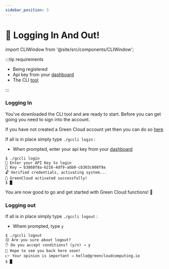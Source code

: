```yaml
---
sidebar_position: 3
---
```


# 🔐 Logging In And Out!

import CLIWindow from '@site/src/components/CLIWindow';

:::tip requirements

-   Being registered
-   Api key from your [dashboard](https://app.greencloudcomputing.io/dashboard)
-   The CLI [tool](Installing%20the%20CLI)

:::

### Logging In

You've downloaded the CLI tool and are ready to start. Before you can get going you need to sign into the account.

If you have not created a Green Cloud account yet then you can do so [here](https://app.greencloudcomputing.io/signup)

If all is in place simply type `./gccli login` :

-   When prompted, enter your api key from your [dashboard](https://app.greencloudcomputing.io/dashboard)

<CLIWindow>

```text {1,3}
$ ./gccli login
👷 Enter your API Key to login
🔐 Key → b3868f8a-6216-4df9-abb0-cb303c808f9a
🔓 Verified credentials, activating system...
🤠 GreenCloud activated successfully!
$ █
```

</CLIWindow>

You are now good to go and get started with Green Cloud functions! 🎉️

### Logging out

If all is in place simply type `./gccli logout` :

-   Whem prompted, type `y`

<CLIWindow>

```text {1,3}
$ ./gccli logout
😔 Are you sure about logout?
✋ Do you accept conditions? (y/n) → y
🫤 Hope to see you back here soon!
👉 Your opinion is important → hello@greencloudcomputing.io
$ █
```

</CLIWindow>

